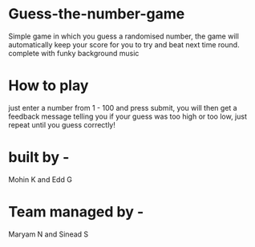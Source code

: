 # Guess-the-number-game
Simple game in which you guess a randomised number, the game will automatically keep your score for you to try and beat next time round. complete with funky background music

# How to play
just enter a number from 1 - 100 and press submit, you will then get a feedback message telling you if your guess was too high or too low, just repeat until you guess correctly!

# built by - 
Mohin K and Edd G

# Team managed by - 
Maryam N and Sinead S
